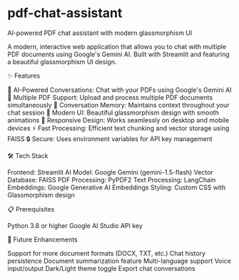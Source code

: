 # pdf-chat-assistant
AI-powered PDF chat assistant with modern glassmorphism UI

A modern, interactive web application that allows you to chat with multiple PDF documents using Google's Gemini AI. Built with Streamlit and featuring a beautiful glassmorphism UI design.

✨ Features

🤖 AI-Powered Conversations: Chat with your PDFs using Google's Gemini AI
📄 Multiple PDF Support: Upload and process multiple PDF documents simultaneously
💾 Conversation Memory: Maintains context throughout your chat session
🎨 Modern UI: Beautiful glassmorphism design with smooth animations
📱 Responsive Design: Works seamlessly on desktop and mobile devices
⚡ Fast Processing: Efficient text chunking and vector storage using FAISS
🔒 Secure: Uses environment variables for API key management

🛠️ Tech Stack

Frontend: Streamlit
AI Model: Google Gemini (gemini-1.5-flash)
Vector Database: FAISS
PDF Processing: PyPDF2
Text Processing: LangChain
Embeddings: Google Generative AI Embeddings
Styling: Custom CSS with Glassmorphism design

📋 Prerequisites

Python 3.8 or higher
Google AI Studio API key

🚀 Future Enhancements

 Support for more document formats (DOCX, TXT, etc.)
 Chat history persistence
 Document summarization feature
 Multi-language support
 Voice input/output
 Dark/Light theme toggle
 Export chat conversations
